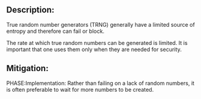 ## Description:

True random number generators (TRNG) generally have a limited source of entropy and therefore can fail or block.

The rate at which true random numbers can be generated is limited. It is important that one uses them only when they are needed for security.

## Mitigation:


PHASE:Implementation:
Rather than failing on a lack of random numbers, it is often preferable to wait for more numbers to be created.

